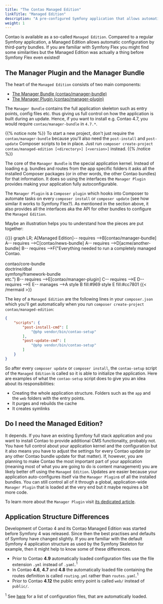 ```yaml
---
title: "The Contao Managed Edition"
linkTitle: "Managed Edition"
description: "A pre-configured Symfony application that allows automatic configuration by third-party bundles."
weight: 1
---
```



Contao is available as a so-called `Managed Edition`. Compared to a regular Symfony 
application, a Managed Edition allows automatic configuration by third-party bundles.
If you are familiar with Symfony Flex you might find some similarities but the 
Managed Edition was actually a thing before Symfony Flex even existed!


## The Manager Plugin and the Manager Bundle

The heart of the `Managed Edition` consists of two main components:

* [The Manager Bundle (contao/manager-bundle)](https://github.com/contao/manager-bundle)
* [The Manager Plugin (contao/manager-plugin)](https://github.com/contao/manager-plugin)

The `Manager Bundle` contains the full application skeleton such as entry points, config files etc. thus giving us full
control on how the application is built during an update. Hence, if you want to install e.g. Contao 4.7, you would require
`contao/manager-bundle` in `4.7.*`.

{{% notice note %}}
To start a new project, don't just require the `contao/manager-bundle` because you'll also need the `post-install` and
`post-update` Composer scripts to be in place. Just run `composer create-project contao/managed-edition [<directory>] [<version>]` instead.
{{% /notice %}}

The core of the `Manager Bundle` is the special application kernel. Instead of loading e.g. bundles and routes from 
the app specific folders it asks all the installed Composer packages (or in other words, the other Contao bundles)
for that information. It does so using the interfaces the `Manager Plugin` provides making your application fully
autoconfigurable. 

The `Manager Plugin` is a `Composer plugin` which hooks into Composer to automate tasks on every `composer install` or
`composer update` (see how similar it works to Symfony Flex?). As mentioned in the section above, it also provides all
the interfaces aka the API for other bundles to configure the `Managed Edition`.

Maybe an illustration helps you to understand how the pieces are put together:

{{<mermaid align="left">}}
graph LR;
    A[Managed Edition]-- requires -->B[contao/manager-bundle]
    A-- requires -->C[contao/news-bundle]
    A-- requires -->D[acme/another-bundle]
    B-- requires -->F("Everything needed to run a completely managed Contao.<br><br>contao/core-bundle<br>doctrine/dbal<br>symfony/framework-bundle<br>etc.")
    B-- requires -->E[contao/manager-plugin]
    C-- requires -->E
    D-- requires -->E
    E-- manages -->A
    style B fill:#969
    style E fill:#cc7801
{{< /mermaid >}}

The key of a `Managed Edition` are the following lines in your `composer.json` which you'll get automatically when you
run `composer create-project contao/managed-edition`:

```json
{
    "scripts": {
        "post-install-cmd": [
            "@php vendor/bin/contao-setup"
        ],
        "post-update-cmd": [
            "@php vendor/bin/contao-setup"
        ]
    }
}
```

So after every `composer update` or `composer install`, the `contao-setup` script of the `Managed Edition` is called so it is
able to initialize the application.
Here are examples of what the `contao-setup` script does to give you an idea about its responsibilities:

* Creating the whole application structure. Folders such as the `app` and the `web` folders with the entry points.
* It purges and rebuilds the cache
* It creates symlinks


## Do I need the Managed Edition?

It depends. If you have an existing Symfony full stack application and you want 
to install Contao to provide additional CMS functionality, probably not. You have 
full control about your application kernel and the configuration but it also means 
you have to adjust the settings for every Contao update (or any other Contao bundle 
update for that matter). If, however, you are planning to make Contao the most important 
part of your application (meaning most of what you are going to do is content management) 
you are likely better off using the `Managed Edition`. Updates are easier because 
your application auto-configures itself via the `Manager Plugin`s of all the installed 
bundles. You can still control all of it  through a global, application-wide `Manager Plugin` 
that is loaded at the very end but it maybe requires a bit more code.

To learn more about the `Manager Plugin` visit [its dedicated article](manager-plugin). 


## Application Structure Differences

Development of Contao 4 and its Contao Managed Edition was started before Symfony
4 was released. Since then the best practises and defaults of Symfony have changed
slightly. If you are familiar with the default Symfony 4 application structure as
used by the Symfony Skeleton for example, then it might help to know some of these
differences.

* Prior to Contao **4.9** automatically loaded configuration files use the file extension `.yml` instead 
  of `.yaml`.<sup>1</sup>
* In Contao **4.6**, **4.7** and **4.8** the automatically loaded file containing the routes definition is called `routing.yml`
  rather than `routes.yaml`.<sup>1</sup>
* Prior to Contao **4.12** the public entry point is called `web/` instead of `public/`.

<sup>1</sup> See [here][1] for a list of configuration files, that are automatically 
loaded.


[1]: /getting-started/starting-development/#application-configuration

